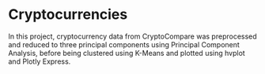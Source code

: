 # Cryptocurrencies
 
In this project, cryptocurrency data from CryptoCompare was preprocessed and reduced to three principal components using Principal Component Analysis, before being clustered using K-Means and plotted using hvplot and Plotly Express.